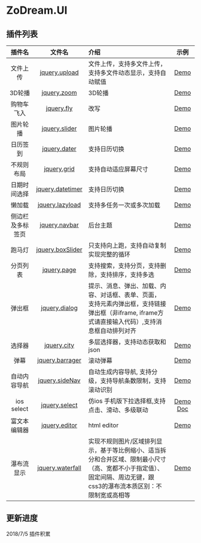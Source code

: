 # ZoDream.UI

## 插件列表

| 插件名           | 文件名                                                                                                   | 介绍                                                                                                                                             | 示例                                                                  |
| :--------------: | :------------------------------------------------------------------------------------------------------: | :----------------------------------------------------------------------------------------------------------------------------------------------- | :-------------------------------------------------------------------: |
| 文件上传         | [jquery.upload](https://github.com/zx648383079/ZoDream.UI/blob/master/src/js/jquery.upload.ts)           | 文件上传，支持多文件上传，支持多文件动态显示，支持自动赋值                                                                                       | [Demo](https://zx648383079.github.io/ZoDream.UI/demo/upload.html)      |
| 3D轮播           | [jquery.zoom](https://github.com/zx648383079/ZoDream.UI/blob/master/src/js/jquery.zoom.ts)               | 3D轮播                                                                                                                                           | [Demo](https://zx648383079.github.io/ZoDream.UI/demo/zoom.html)        |
| 购物车飞入       | [jquery.fly](https://github.com/zx648383079/ZoDream.UI/blob/master/src/js/jquery.fly.ts)                 | 改写                                                                                                                                             | [Demo](https://zx648383079.github.io/ZoDream.UI/demo/fly.html)         |
| 图片轮播         | [jquery.slider](https://github.com/zx648383079/ZoDream.UI/blob/master/src/js/jquery.slider.ts)           | 图片轮播 |  [Demo](https://zx648383079.github.io/ZoDream.UI/demo/slider.html)                                                                                 |
| 日历签到         | [jquery.dater](https://github.com/zx648383079/ZoDream.UI/blob/master/src/js/jquery.dater.ts)             | 支持日历切换                                                                                                                                     | [Demo](https://zx648383079.github.io/ZoDream.UI/demo/dater.html)       |
| 不规则布局       | [jquery.grid](https://github.com/zx648383079/ZoDream.UI/blob/master/src/js/jquery.grid.ts)               | 支持自动适应屏幕尺寸                                                                                                                             | [Demo](https://zx648383079.github.io/ZoDream.UI/demo/grid.html)        |
| 日期时间选择     | [jquery.datetimer](https://github.com/zx648383079/ZoDream.UI/blob/master/src/js/jquery.datetimer.ts)     | 支持日历切换                                                                                                                                     | [Demo](https://zx648383079.github.io/ZoDream.UI/demo/datetimer.html)   |
| 懒加载           | [jquery.lazyload](https://github.com/zx648383079/ZoDream.UI/blob/master/src/js/jquery.lazyload.ts)       | 支持多任务一次或多次加载                                                                                                                         | [Demo](https://zx648383079.github.io/ZoDream.UI/demo/lazyload.html)    |
| 侧边栏及多标签页 | [jquery.navbar](https://github.com/zx648383079/ZoDream.UI/blob/master/src/js/jquery.navbar.ts)           | 后台主题                                                                                                                                         | [Demo](https://zx648383079.github.io/ZoDream.UI/demo/admin/index.html) |
| 跑马灯           | [jquery.boxSlider](https://github.com/zx648383079/ZoDream.UI/blob/master/src/js/jquery.boxSlider.ts)     | 只支持向上跑，支持自动复制实现完整的循环                                                                                                         | [Demo](https://zx648383079.github.io/ZoDream.UI/demo/boxSlider.html)   |
| 分页列表         | [jquery.page](https://github.com/zx648383079/ZoDream.UI/blob/master/src/js/jquery.page.ts)               | 支持搜索，支持分页，支持删除，支持排序，支持多选                                                                                                 | [Demo](https://zx648383079.github.io/ZoDream.UI/demo/admin/list.html)  |
| 弹出框           | [jquery.dialog](https://github.com/zx648383079/ZoDream.UI/blob/master/src/js/dialog)                     | 提示、消息、弹出、加载、内容、对话框、表单、页面， 支持元素内弹出框，支持链接弹出框（非iframe, iframe方式请直接输入代码）,支持消息框自动排列对齐 | [Demo](https://zx648383079.github.io/ZoDream.UI/demo/dialog.html)      |
| 选择器           | [jquery.city](https://github.com/zx648383079/ZoDream.UI/blob/master/src/js/jquery.city.ts)               | 多层选择器，支持动态获取和json                                                                                                                   | [Demo](https://zx648383079.github.io/ZoDream.UI/demo/city.html)        |
| 弹幕             | [jquery.barrager](https://github.com/zx648383079/ZoDream.UI/blob/master/src/js/jquery.barrager.ts)       | 滚动弹幕                                                                                                                                         | [Demo](https://zx648383079.github.io/ZoDream.UI/demo/barrager.html)    |
| 自动内容导航     | [jquery.sideNav](https://github.com/zx648383079/ZoDream.UI/blob/master/src/js/jquery.sideNav.ts)         | 自动生成内容导航, 支持分级，支持导航条数限制，支持滚动识别                                                                                       | [Demo](https://zx648383079.github.io/ZoDream.UI/demo/sideNav.html)     |
| ios select       | [jquery.select](https://github.com/zx648383079/ZoDream.UI/blob/master/src/js/select/jquery.selectbox.ts) | 仿ios 手机版下拉选择框,支持点击、滑动、多级联动                                                                                                  | [Demo](https://zx648383079.github.io/ZoDream.UI/demo/select.html) [Doc](https://github.com/zx648383079/ZoDream.UI/blob/master/doc/select.md)     |
| 富文本编辑器       | [jquery.editor](https://github.com/zx648383079/ZoDream.UI/blob/master/src/js/editor) | html editor                                                                                                  | [Demo](https://zx648383079.github.io/ZoDream.UI/demo/edior.html)    |
| 瀑布流显示       | [jquery.waterfall](https://github.com/zx648383079/ZoDream.UI/blob/master/src/js/jquery.waterfall.ts) | 实现不规则图片/区域排列显示，基于等比例缩小、适当拆分和合并区域、限制最小尺寸（高、宽都不小于指定值）、固定间隔、周边无键，跟css3的瀑布流本质区别：不限制宽或高相等                                                                                                  | [Demo](https://zx648383079.github.io/ZoDream.UI/demo/grid.html)    |

## 更新进度

2018/7/5 插件积累
